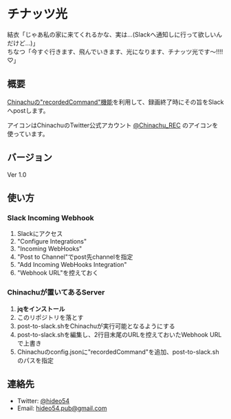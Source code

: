 # チナッツ光

結衣「じゃあ私の家に来てくれるかな、実は…(Slackへ通知しに行って欲しいんだけど…)」  
ちなつ「今すぐ行きます、飛んでいきます、光になります、チナッツ光です〜!!!!♡」

## 概要

[Chinachuの"recordedCommand"機能](https://github.com/kanreisa/Chinachu/wiki/Configuration-recordedCommand)を利用して、録画終了時にその旨をSlackへpostします。

アイコンはChinachuのTwitter公式アカウント  [@Chinachu_REC](https://twitter.com/Chinachu_REC) のアイコンを使っています。

## バージョン

Ver 1.0

## 使い方

### Slack Incoming Webhook

1. Slackにアクセス
2. "Configure Integrations"
3. "Incoming WebHooks"
4. "Post to Channel"でpost先channelを指定
5. "Add Incoming WebHooks Integration"
6. "Webhook URL"を控えておく

### Chinachuが置いてあるServer

1. **jqをインストール**
2. このリポジトリを落とす
3. post-to-slack.shをChinachuが実行可能となるようにする
4. post-to-slack.shを編集し、2行目末尾のURLを控えておいたWebhook URLで上書き
5. Chinachuのconfig.jsonに"recordedCommand"を追加、post-to-slack.shのパスを指定

## 連絡先

* Twitter: [@hideo54](https://twitter.com/hideo54)
* Email: hideo54.pub@gmail.com
